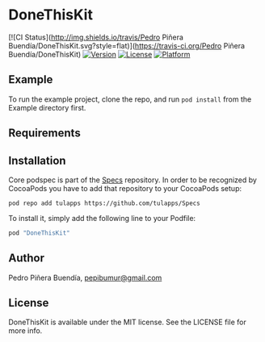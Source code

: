# DoneThisKit

[![CI Status](http://img.shields.io/travis/Pedro Piñera Buendía/DoneThisKit.svg?style=flat)](https://travis-ci.org/Pedro Piñera Buendía/DoneThisKit)
[![Version](https://img.shields.io/cocoapods/v/DoneThisKit.svg?style=flat)](http://cocoapods.org/pods/DoneThisKit)
[![License](https://img.shields.io/cocoapods/l/DoneThisKit.svg?style=flat)](http://cocoapods.org/pods/DoneThisKit)
[![Platform](https://img.shields.io/cocoapods/p/DoneThisKit.svg?style=flat)](http://cocoapods.org/pods/DoneThisKit)

## Example

To run the example project, clone the repo, and run `pod install` from the Example directory first.

## Requirements

## Installation

Core podspec is part of the [Specs]() repository. In order to be recognized by CocoaPods you have to add that repository to your CocoaPods setup:

```
pod repo add tulapps https://github.com/tulapps/Specs
```

To install it, simply add the following line to your Podfile:

```ruby
pod "DoneThisKit"
```

## Author

Pedro Piñera Buendía, pepibumur@gmail.com

## License

DoneThisKit is available under the MIT license. See the LICENSE file for more info.
